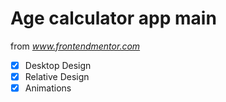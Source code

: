 # Age calculator app main

from *www.frontendmentor.com*

- [x] Desktop Design
- [x] Relative Design
- [x] Animations
